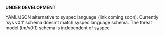 **UNDER DEVELOPMENT**

YAML/JSON alternative to syspec language (link coming soon). Currently 'sys v0.1' schema doesn't match syspec language schema. The threat model (tm/v0.1) schema is independent of syspec.
